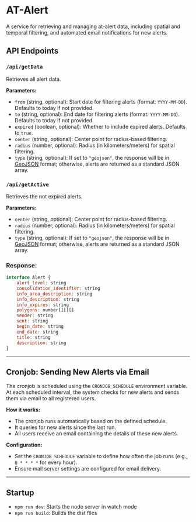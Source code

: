 # AT-Alert

A service for retrieving and managing at-alert data, including spatial and temporal filtering, and automated email notifications for new alerts.

## API Endpoints

### `/api/getData`
Retrieves all alert data.

**Parameters:**  
- `from` (string, optional): Start date for filtering alerts (format: `YYYY-MM-DD`). Defaults to today if not provided.
- `to` (string, optional): End date for filtering alerts (format: `YYYY-MM-DD`). Defaults to today if not provided.
- `expired` (boolean, optional): Whether to include expired alerts. Defaults to `true`.
- `center` (string, optional): Center point for radius-based filtering.
- `radius` (number, optional): Radius (in kilometers/meters) for spatial filtering.
- `type` (string, optional): If set to `"geojson"`, the response will be in [GeoJSON](https://geojson.org/) format; otherwise, alerts are returned as a standard JSON array.


### `/api/getActive`
Retrieves the not expired alerts.

**Parameters:**  
- `center` (string, optional): Center point for radius-based filtering.
- `radius` (number, optional): Radius (in kilometers/meters) for spatial filtering.
- `type` (string, optional): If set to `"geojson"`, the response will be in [GeoJSON](https://geojson.org/) format; otherwise, alerts are returned as a standard JSON array.

### Response:

```js
interface Alert {
    alert_level: string
    consolidation_identifier: string
    info_area_description: string
    info_description: string
    info_expires: string
    polygons: number[][][]
    sender: string
    sent: string
    begin_date: string
    end_date: string
    title: string
    description: string
}
```

---

## Cronjob: Sending New Alerts via Email

The cronjob is scheduled using the `CRONJOB_SCHEDULE` environment variable. At each scheduled interval, the system checks for new alerts and sends them via email to all registered users.

**How it works:**
- The cronjob runs automatically based on the defined schedule.
- It queries for new alerts since the last run.
- All users receive an email containing the details of these new alerts.

**Configuration:**
- Set the `CRONJOB_SCHEDULE` variable to define how often the job runs (e.g., `0 * * * *` for every hour).
- Ensure mail server settings are configured for email delivery.

---

## Startup

- `npm run dev`: Starts the node server in watch mode
- `npm run build`: Builds the dist files